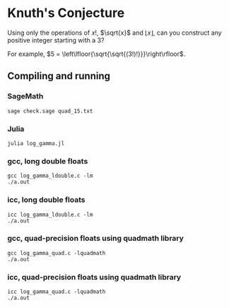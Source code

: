 # Knuth's Conjecture

Using only the operations of $x!$, $\sqrt{x}$ and $\lfloor{x}\rfloor$, can you construct any positive integer starting with a 3?

For example, $5 = \left\lfloor{\sqrt{\sqrt{(3!)!}}}\right\rfloor$.

## Compiling and running

### SageMath

```
sage check.sage quad_15.txt
```

### Julia

```
julia log_gamma.jl
```

### gcc, long double floats

```
gcc log_gamma_ldouble.c -lm
./a.out
```

### icc, long double floats

```
icc log_gamma_ldouble.c -lm
./a.out
```

### gcc, quad-precision floats using quadmath library

```
gcc log_gamma_quad.c -lquadmath
./a.out
```

### icc, quad-precision floats using quadmath library

```
icc log_gamma_quad.c -lquadmath
./a.out
```
